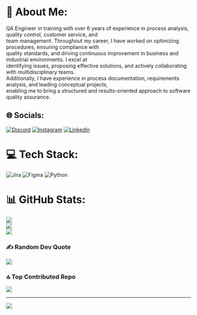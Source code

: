 # 💫 About Me:
QA Engineer in training with over 6 years of experience in process analysis, quality control, customer service, and<br>team management. Throughout my career, I have worked on optimizing procedures, ensuring compliance with<br>quality standards, and driving continuous improvement in business and industrial environments. I excel at<br>identifying issues, proposing effective solutions, and actively collaborating with multidisciplinary teams.<br>Additionally, I have experience in process documentation, requirements analysis, and leading conceptual projects,<br>enabling me to bring a structured and results-oriented approach to software quality assurance.


## 🌐 Socials:
[![Discord](https://img.shields.io/badge/Discord-%237289DA.svg?logo=discord&logoColor=white)](https://discord.gg/https://discord.gg/aaltamirano796) [![Instagram](https://img.shields.io/badge/Instagram-%23E4405F.svg?logo=Instagram&logoColor=white)](https://instagram.com/https://instagram.com/at29796) [![LinkedIn](https://img.shields.io/badge/LinkedIn-%230077B5.svg?logo=linkedin&logoColor=white)](https://linkedin.com/in/https://linkedin.com/in/alessio-altamirano) 

# 💻 Tech Stack:
![Jira](https://img.shields.io/badge/jira-%230A0FFF.svg?style=for-the-badge&logo=jira&logoColor=white) ![Figma](https://img.shields.io/badge/figma-%23F24E1E.svg?style=for-the-badge&logo=figma&logoColor=white) ![Python](https://img.shields.io/badge/python-3670A0?style=for-the-badge&logo=python&logoColor=ffdd54)
# 📊 GitHub Stats:
![](https://github-readme-stats.vercel.app/api?username=aaltamiranot796&theme=gotham&hide_border=false&include_all_commits=true&count_private=true)<br/>
![](https://nirzak-streak-stats.vercel.app/?user=aaltamiranot796&theme=gotham&hide_border=false)<br/>
![](https://github-readme-stats.vercel.app/api/top-langs/?username=aaltamiranot796&theme=gotham&hide_border=false&include_all_commits=true&count_private=true&layout=compact)

### ✍️ Random Dev Quote
![](https://quotes-github-readme.vercel.app/api?type=horizontal&theme=dark)

### 🔝 Top Contributed Repo
![](https://github-contributor-stats.vercel.app/api?username=aaltamiranot796&limit=5&theme=gotham&combine_all_yearly_contributions=true)

---
[![](https://visitcount.itsvg.in/api?id=aaltamiranot796&icon=0&color=0)](https://visitcount.itsvg.in)

<!-- Proudly created with GPRM ( https://gprm.itsvg.in ) -->
